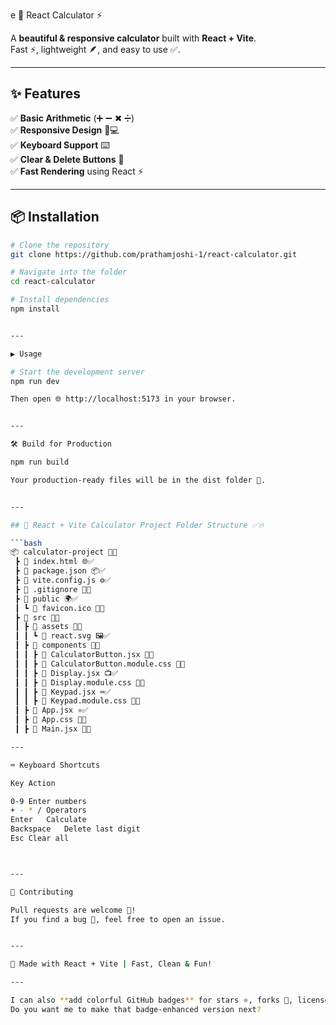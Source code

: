 e 🧮 React Calculator ⚡

A **beautiful & responsive calculator** built with **React + Vite**.  
Fast ⚡, lightweight 🪶, and easy to use ✅.

---

## ✨ Features
✅ **Basic Arithmetic** (➕ ➖ ✖ ➗)  
✅ **Responsive Design** 📱💻  
✅ **Keyboard Support** ⌨️  
✅ **Clear & Delete Buttons** 🧹  
✅ **Fast Rendering** using React ⚡  

---

## 📦 Installation

```bash
# Clone the repository
git clone https://github.com/prathamjoshi-1/react-calculator.git

# Navigate into the folder
cd react-calculator

# Install dependencies
npm install


---

▶️ Usage

# Start the development server
npm run dev

Then open 🌐 http://localhost:5173 in your browser.


---

🛠️ Build for Production

npm run build

Your production-ready files will be in the dist folder 📂.


---

## 🧮 React + Vite Calculator Project Folder Structure ✅🔥

```bash
📦 calculator-project 🧮🚀  
 ┣ 📜 index.html 🌐✅  
 ┣ 📜 package.json 📦✅  
 ┣ 📜 vite.config.js ⚙️✅  
 ┣ 📜 .gitignore 🙈✅  
 ┣ 📂 public 🌍✅  
 ┃ ┗ 📜 favicon.ico 🎯✅  
 ┣ 📂 src 📂✅  
 ┃ ┣ 📂 assets 🎨✅  
 ┃ ┃ ┗ 📜 react.svg 🖼️✅  
 ┃ ┣ 📂 components 🧩✅  
 ┃ ┃ ┣ 📜 CalculatorButton.jsx 🔘✅  
 ┃ ┃ ┣ 📜 CalculatorButton.module.css 🎨✅  
 ┃ ┃ ┣ 📜 Display.jsx 📺✅  
 ┃ ┃ ┣ 📜 Display.module.css 🎨✅  
 ┃ ┃ ┣ 📜 Keypad.jsx ⌨️✅  
 ┃ ┃ ┣ 📜 Keypad.module.css 🎨✅  
 ┃ ┣ 📜 App.jsx ⚛️✅  
 ┃ ┣ 📜 App.css 🎨✅  
 ┃ ┣ 📜 Main.jsx 🏁✅

---

⌨️ Keyboard Shortcuts

Key	Action

0-9	Enter numbers
+ - * /	Operators
Enter	Calculate
Backspace	Delete last digit
Esc	Clear all



---

🤝 Contributing

Pull requests are welcome 💚!
If you find a bug 🐞, feel free to open an issue.


---

💚 Made with React + Vite | Fast, Clean & Fun!

---

I can also **add colorful GitHub badges** for stars ⭐, forks 🍴, license 📜, and live demo 🌐 so your repo looks **super professional**.  
Do you want me to make that badge-enhanced version next?

